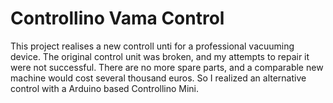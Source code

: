 Controllino Vama Control
========================

This project realises a new controll unti for a professional vacuuming device.
The original control unit was broken, and my attempts to repair it were not successful.
There are no more spare parts, and a comparable new machine would cost several thousand euros.
So I realized an alternative control with a Arduino based Controllino Mini.

